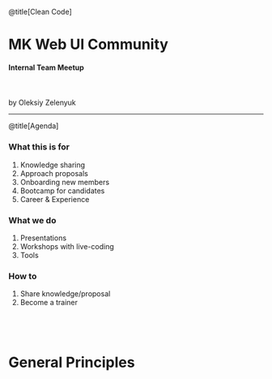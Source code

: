 @title[Clean Code]

# <span class="gold">MK</span> Web UI Community

#### Internal Team Meetup
<br>
<br>
<span class="byline">by Oleksiy Zelenyuk</span>

---
@title[Agenda]

### What this is for

1. Knowledge sharing
1. Approach proposals
1. Onboarding new members
1. Bootcamp for candidates
1. Career & Experience

### What we do

1. Presentations
1. Workshops with live-coding
1. Tools

### How to

1. Share knowledge/proposal
1. Become a trainer

#### 
<br>
<br>


####

# General Principles

###

